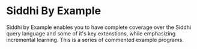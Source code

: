 
<!--copy to clipboard lib-->
<script src="../../assets/js/clipboard-2.0.0.min.js"></script>
<script src="../../assets/js/jquery-3.3.1.min.js"></script>
<script src="../../assets/js/bootstrap-3.3.7.min.js" integrity="sha384-Tc5IQib027qvyjSMfHjOMaLkfuWVxZxUPnCJA7l2mCWNIpG9mGCD8wGNIcPD7Txa" crossorigin="anonymous"></script>

<script>
   var base_url = "";
</script>
<link rel=stylesheet href="../../assets/css/example.css">
<link rel=stylesheet href="../../assets/css/example-home.css">
<h1>Siddhi By Example</h1>

<p>
Siddhi by Example enables you to have complete coverage over the Siddhi query language and some of it's key extenstions, while emphasizing incremental learning. This is a series of commented example programs.
</p>
<div id="example"></div>

<script>
    $.getJSON("all-bbes.json", function (all_stuff) {
        console.log("all stuff : ", all_stuff);

        var i = 0;
        var div_content;

        $.getJSON("built-bbes.json", function (important_stuff) {
            console.log("important stuff : ", important_stuff);

            $.each(all_stuff, function (key, value) {

                var category, categoryName;

                if (!(value['category'])) {
                    category = 'other';
                    categoryName = 'Other';
                } else {
                    category = (value['category'].toLowerCase()).replace(/./g, '_');
                    categoryName = (value['category']);
                }

                console.log("for each:", category, categoryName);

                var categoryElem = $('[data-category=' + category + ']');

                if (categoryElem.length <= 0) {
                    var newCategoryElem = '<div class="clearfix" data-category="' + category + '">' +
                        '<div class="col-md-12"><h3>' + categoryName + '</h3><hr></div>' +
                        '<div class="col-xs-12 col-sm-16 col-md-3 col-lg-3 cLanguageFeatures featureSet0"></div>' +
                        '<div class="col-xs-12 col-sm-16 col-md-3 col-lg-3 cLanguageFeatures featureSet1"></div>' +
                        '<div class="col-xs-12 col-sm-16 col-md-3 col-lg-3 cLanguageFeatures featureSet2"></div>' +
                        '<div class="col-xs-12 col-sm-16 col-md-3 col-lg-3 cLanguageFeatures featureSet3"></div>' +
                        '</div>';
                }

                $("#example").append(newCategoryElem);


                div_content = "";

                div_content += '<ul>';
                div_content += '<li class="cTableTitle">' + value['title'] + '</li>';

                $.each(value['samples'], function (exkey, example) {
                    var link = example['url'];

                    //Filtering out the failed BBEs
                    var is_exist = $.inArray(link, important_stuff);
                    if (is_exist == -1) {
                        return true;
                    } else {
                        div_content += '<li><a href="' + link + '">' + example['name'] + '</a></li>';
                    }
                });

                div_content += '</ul>';
                $('[data-category=' + category + '] .featureSet' + value['column']).append(div_content);
                i++;
            });

        });
    });
</script>
